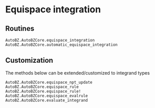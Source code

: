 # Equispace integration

## Routines

```@docs
AutoBZ.AutoBZCore.equispace_integration
AutoBZ.AutoBZCore.automatic_equispace_integration
```

## Customization

The methods below can be extended/customized to integrand types

```@docs
AutoBZ.AutoBZCore.equispace_npt_update
AutoBZ.AutoBZCore.equispace_rule
AutoBZ.AutoBZCore.equispace_rule!
AutoBZ.AutoBZCore.equispace_evalrule
AutoBZ.AutoBZCore.evaluate_integrand
```